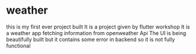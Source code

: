 # weather

this is my first ever project built 
It is a project given by flutter workshop
It is a weather app fetching information from openweather  Api
The UI is being beautifully built
but it contains some error in backend so it is not fully functional 

